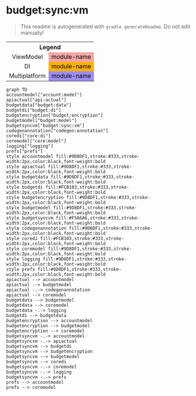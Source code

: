 # budget:sync:vm
> This readme is autogenerated with `gradle generateReadme`. Do not edit manually!
<table>
<tr><th colspan='2'>Legend</th></tr>
<tr><td style='text-align:center;'>ViewModel</td><td style='text-align:center; background-color:#F5A6A6; color:black'>module-name</td></tr>
<tr><td style='text-align:center;'>DI</td><td style='text-align:center; background-color:#FCB103; color:black'>module-name</td></tr>
<tr><td style='text-align:center;'>Multiplatform</td><td style='text-align:center; background-color:#9D8DF1; color:black'>module-name</td></tr>
</table>

```mermaid
graph TD
accountmodel["account:model"]
apiactual["api:actual"]
budgetdata["budget:data"]
budgetdi["budget:di"]
budgetencryption["budget:encryption"]
budgetmodel["budget:model"]
budgetsyncvm["budget:sync:vm"]
codegenannotation["codegen:annotation"]
coredi["core:di"]
coremodel["core:model"]
logging["logging"]
prefs["prefs"]
style accountmodel fill:#9D8DF1,stroke:#333,stroke-width:2px,color:black,font-weight:bold
style apiactual fill:#9D8DF1,stroke:#333,stroke-width:2px,color:black,font-weight:bold
style budgetdata fill:#9D8DF1,stroke:#333,stroke-width:2px,color:black,font-weight:bold
style budgetdi fill:#FCB103,stroke:#333,stroke-width:2px,color:black,font-weight:bold
style budgetencryption fill:#9D8DF1,stroke:#333,stroke-width:2px,color:black,font-weight:bold
style budgetmodel fill:#9D8DF1,stroke:#333,stroke-width:2px,color:black,font-weight:bold
style budgetsyncvm fill:#F5A6A6,stroke:#333,stroke-width:2px,color:black,font-weight:bold
style codegenannotation fill:#9D8DF1,stroke:#333,stroke-width:2px,color:black,font-weight:bold
style coredi fill:#FCB103,stroke:#333,stroke-width:2px,color:black,font-weight:bold
style coremodel fill:#9D8DF1,stroke:#333,stroke-width:2px,color:black,font-weight:bold
style logging fill:#9D8DF1,stroke:#333,stroke-width:2px,color:black,font-weight:bold
style prefs fill:#9D8DF1,stroke:#333,stroke-width:2px,color:black,font-weight:bold
apiactual --> accountmodel
apiactual --> budgetmodel
apiactual -.-> codegenannotation
apiactual --> coremodel
budgetdata --> budgetmodel
budgetdata --> coremodel
budgetdata -.-> logging
budgetdi --> budgetdata
budgetencryption --> accountmodel
budgetencryption --> budgetmodel
budgetencryption --> coremodel
budgetsyncvm -.-> accountmodel
budgetsyncvm -.-> apiactual
budgetsyncvm --> budgetdi
budgetsyncvm --> budgetencryption
budgetsyncvm --> budgetmodel
budgetsyncvm --> coredi
budgetsyncvm -.-> coremodel
budgetsyncvm -.-> logging
budgetsyncvm -.-> prefs
prefs --> accountmodel
prefs --> coremodel
```
